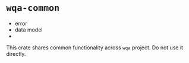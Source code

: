 # `wqa-common`

 - error
 - data model
 -
This crate shares common functionality across `wqa` project.
Do not use it directly.
